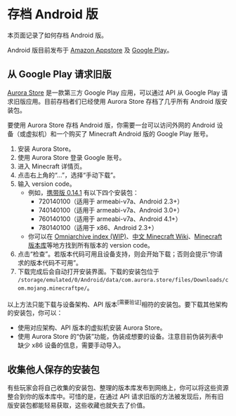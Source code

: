 # 存档 Android 版
本页面记录了如何存档 Android 版。

Android 版目前发布于 [Amazon Appstore](https://www.amazon.com/dp/B00992CF6W) 及 [Google Play](https://play.google.com/store/apps/details?id=com.mojang.minecraftpe)。

## 从 Google Play 请求旧版
[Aurora Store](https://auroraoss.com/) 是一款第三方 Google Play 应用，可以通过 API 从 Google Play 请求旧版应用。目前存档者们已经使用 Aurora Store 存档了几乎所有 Android 版安装包。

要使用 Aurora Store 存档 Android 版，你需要一台可以访问外网的 Android 设备（或虚拟机）和一个购买了 Minecraft Android 版的 Google Play 账号。
1.  安装 Aurora Store。
2.  使用 Aurora Store 登录 Google 账号。
3.  进入 Minecraft 详情页。
4.  点击右上角的“…”，选择“手动下载”。
5.  输入 version code。
     -  例如，[携带版 0.14.1](https://zh.minecraft.wiki/w/%E6%90%BA%E5%B8%A6%E7%89%880.14.1) 有以下四个安装包：
         -  720140100（适用于 armeabi-v7a、Android 2.3+）
         -  740140100（适用于 armeabi-v7a、Android 3.0+）
         -  760140100（适用于 armeabi-v7a、Android 4.1+）
         -  780140100（适用于 x86、Android 2.3+）
     -  你可以在 [Omniarchive index (WIP)](https://docs.google.com/spreadsheets/d/1CMU3H4Hpgb03pnTmfS5lxP2AqrkbbWoqIY6dl_dg1bg)、[中文 Minecraft Wiki](https://zh.minecraft.wiki/)、[Minecraft 版本库](https://mcarc.gitee.io/)等地方找到所有版本的 version code。
6.  点击“检查”。若版本代码可用且设备支持，则会开始下载；否则会提示“你请求的版本代码不可用”。
7.  下载完成后会自动打开安装界面。下载的安装包位于 `/storage/emulated/0/Android/data/com.aurora.store/files/Downloads/com.mojang.minecraftpe/`。

以上方法只能下载与设备架构、API 版本<sup>[需要验证]</sup>相符的安装包。要下载其他架构的安装包，你可以：
 -  使用对应架构、API 版本的虚拟机安装 Aurora Store。
 -  使用 Aurora Store 的“伪装”功能，伪装成想要的设备。注意目前伪装列表中缺少 x86 设备的信息，需要手动导入。

## 收集他人保存的安装包
有些玩家会将自己收集的安装包、整理的版本库发布到网络上，你可以将这些资源整合到你的版本库中。可惜的是，在通过 API 请求旧版的方法被发现后，所有旧版安装包都能轻易获取，这些收藏也就失去了价值。
